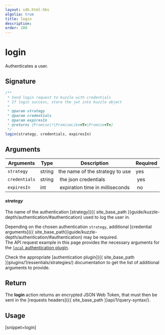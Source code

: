 ```yaml
---
layout: sdk.html.hbs
algolia: true
title: login
description:
order: 200
---
```


# login

Authenticates a user.

## Signature

```javascript
/**
 * Send login request to kuzzle with credentials
 * If login success, store the jwt into kuzzle object
 *
 * @param strategy
 * @param credentials
 * @param expiresIn
 * @returns {Promise|*|PromiseLike<T>|Promise<T>}
 */
login(strategy, credentials, expiresIn)
```

## Arguments

| Arguments    | Type    | Description | Required
|--------------|---------|-------------|----------
| ``strategy`` | string | the name of the strategy to use    | yes
| ``credentials`` | string | the json credentials | yes
| ``expiresIn`` | int | expiration time in milliseconds | no

#### ***strategy***

The name of the authentication [strategy]({{ site_base_path }}guide/kuzzle-depth/authentication/#authentication) used to log the user in.

Depending on the chosen authentication `strategy`, additional [credential arguments]({{ site_base_path}}guide/kuzzle-depth/authentication/#authentication) may be required.  
The API request example in this page provides the necessary arguments for the [`local` authentication plugin](https://github.com/kuzzleio/kuzzle-plugin-auth-passport-local).

Check the appropriate [authentication plugin]({{ site_base_path }}plugins/1/essentials/strategies/) documentation to get the list of additional arguments to provide.

## Return

The **login** action returns an encrypted JSON Web Token, that must then be sent in the [requests headers]({{ site_base_path }}api/1/query-syntax/).

## Usage

[snippet=login]
